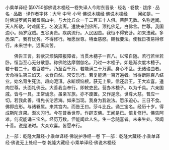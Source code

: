 小乘单译经·第0750部佛说木槵经一卷失译人今附东晋录
· 经名 · 卷数 · 跋序
· 品名 · 品数 · 译作者字体：大号 中号 小号
佛说木槵经
佛说木槵经
　　闻如是。一时佛游罗阅只阇耆崛山中。与大比丘众一千二百五十人俱。菩萨无数。名称远闻。天人所敬。时难国王。名波流离。遣使来到佛所。顶礼佛足。白佛言。世尊。我国边小。频岁寇贼。五谷勇贵。疾病流行。人民困苦。我恒不得安卧。如来法藏。多悉深广。我有忧务。不得修行。唯愿世尊。特垂慈愍。赐我要法。使我日夜易得修行。未来世中。远离众苦。

　　佛告王言。若欲灭烦恼障报障者。当贯木槵子一百八。以常自随。若行若坐若卧。恒当至心无分散意。称佛陀达摩僧伽名。乃过一木槵子。如是渐次度木槵子。若十若二十。若百若千。乃至百千万。若能满二十万遍。身心不乱。无诸谄曲者。舍命得生第三焰天。衣食自然。常安乐行。若复能满一百万遍者。当得断除百八结业。始名背生死流。趣向泥洹。永断烦恼根。获无上果。信还启王。王大欢喜。遥向世尊。头面礼佛云。大善我当奉行。即敕吏民。营办木槵子。以为千具。六亲国戚。皆与一具。王常诵念。虽亲军旅。亦不废置。又作是念。世尊大慈。普应一切。若我此善。得免长沦苦海。如来当现。我身为我说法。愿乐迫心。三日不食。佛即应形。与诸眷属。来其宫内。而告王曰。莎斗比丘。诵三宝名。经历十岁。得成斯陀含果。渐次习行。今在普香世界。作辟支佛。王闻是已。倍复修行。佛告阿难。何况能诵三宝名。经历万数。但能闻此人名。生一念随喜者。未来生处。常闻十善。说是法时。大众欢喜。皆愿奉行。

上一部：乾隆大藏经·小乘单译经·佛说护净经一卷
下一部：乾隆大藏经·小乘单译经·佛说无上处经一卷
乾隆大藏经·小乘单译经·佛说木槵经